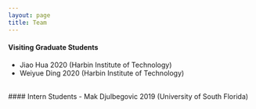 ```yaml
---
layout: page
title: Team
---
```


#### Visiting Graduate Students

- Jiao Hua 2020 (Harbin Institute of Technology) 
- Weiyue Ding 2020 (Harbin Institute of Technology)

<br>
#### Intern Students
- Mak Djulbegovic 2019 (University of South Florida)
